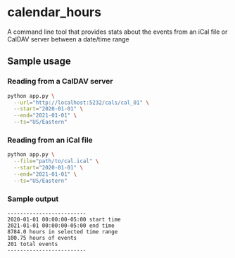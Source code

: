 # calendar_hours
A command line tool that provides stats about the events from an iCal file or CalDAV server
between a date/time range 

## Sample usage

### Reading from a CalDAV server
```bash
python app.py \
  --url="http://localhost:5232/cals/cal_01" \
  --start="2020-01-01" \
  --end="2021-01-01" \
  --ts="US/Eastern"
```

### Reading from an iCal file
```bash
python app.py \
  --file="path/to/cal.ical" \
  --start="2020-01-01" \
  --end="2021-01-01" \
  --ts="US/Eastern"
```

### Sample output
```
-------------------------
2020-01-01 00:00:00-05:00 start time
2021-01-01 00:00:00-05:00 end time
8784.0 hours in selected time range
100.75 hours of events
201 total events
-------------------------
```
